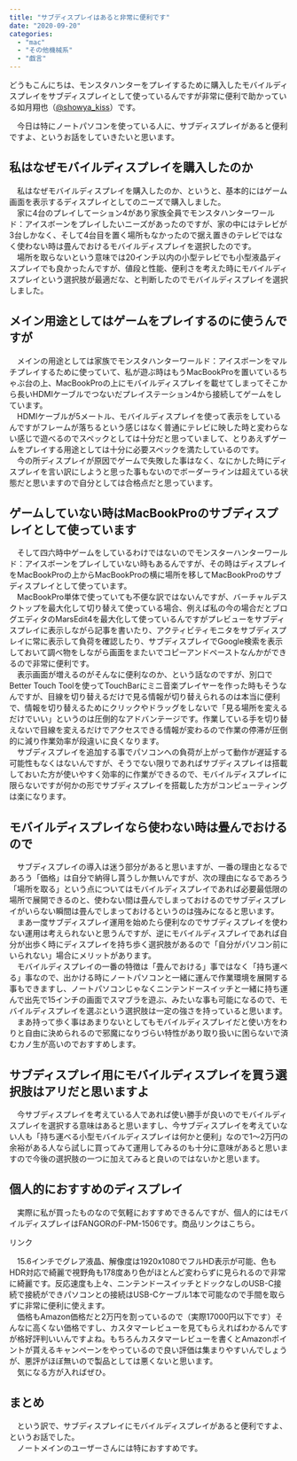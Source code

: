 ```yaml
---
title: "サブディスプレイはあると非常に便利です"
date: "2020-09-20"
categories: 
  - "mac"
  - "その他機械系"
  - "戯言"
---
```


どうもこんにちは、モンスタハンターをプレイするために購入したモバイルディスプレイをサブディスプレイとして使っているんですが非常に便利で助かっている如月翔也（[@showya\_kiss](http://twitter.com/showya_kiss)）です。  
  
　今日は特にノートパソコンを使っている人に、サブディスプレイがあると便利ですよ、というお話をしていきたいと思います。  

## 私はなぜモバイルディスプレイを購入したのか

　私はなぜモバイルディスプレイを購入したのか、というと、基本的にはゲーム画面を表示するディスプレイとしてのニーズで購入しました。  
　家に4台のプレイしてーション4があり家族全員でモンスタハンターワールド：アイスボーンをプレイしたいニーズがあったのですが、家の中にはテレビが3台しかなく、そして4台目を置く場所もなかったので据え置きのテレビではなく使わない時は畳んでおけるモバイルディスプレイを選択したのです。  
　場所を取らないという意味では20インチ以内の小型テレビでも小型液晶ディスプレイでも良かったんですが、値段と性能、便利さを考えた時にモバイルディスプレイという選択肢が最適だな、と判断したのでモバイルディスプレイを選択しました。  

## メイン用途としてはゲームをプレイするのに使うんですが

　メインの用途としては家族でモンスタハンターワールド：アイスボーンをマルチプレイするために使っていて、私が遊ぶ時はもうMacBookProを置いているちゃぶ台の上、MacBookProの上にモバイルディスプレイを載せてしまってそこから長いHDMIケーブルでつないだプレイステーション4から接続してゲームをしています。  
　HDMIケーブルが5メートル、モバイルディスプレイを使って表示をしているんですがフレームが落ちるという感じはなく普通にテレビに映した時と変わらない感じで遊べるのでスペックとしては十分だと思っていまして、とりあえずゲームをプレイする用途としては十分に必要スペックを満たしているのです。  
　今の所ディスプレイが原因でゲームで失敗した事はなく、なにかした時にディスプレイを言い訳にしようと思った事もないのでボーダーラインは超えている状態だと思いますので自分としては合格点だと思っています。  

## ゲームしていない時はMacBookProのサブディスプレイとして使っています

　そして四六時中ゲームをしているわけではないのでモンスターハンターワールド：アイスボーンをプレイしていない時もあるんですが、その時はディスプレイをMacBookProの上からMacBookProの横に場所を移してMacBookProのサブディスプレイとして使っています。  
　MacBookPro単体で使っていても不便な訳ではないんですが、バーチャルデスクトップを最大化して切り替えて使っている場合、例えば私の今の場合だとブログエディタのMarsEdit4を最大化して使っているんですがプレビューをサブディスプレイに表示しながら記事を書いたり、アクティビティモニタをサブディスプレイに常に表示して負荷を確認したり、サブディスプレイでGoogle検索を表示しておいて調べ物をしながら画面をまたいでコピーアンドペーストなんかができるので非常に便利です。  
　表示画面が増えるのがそんなに便利なのか、という話なのですが、別口でBetter Touch Toolを使ってTouchBarにミニ音楽プレイヤーを作った時もそうなんですが、目線を切り替えるだけで見る情報が切り替えられるのは本当に便利で、情報を切り替えるためにクリックやドラッグをしないで「見る場所を変えるだけでいい」というのは圧倒的なアドバンテージです。作業している手を切り替えないで目線を変えるだけでアクセスできる情報が変わるので作業の停滞が圧倒的に減り作業効率が段違いに良くなります。  
　サブディスプレイを追加する事でパソコンへの負荷が上がって動作が遅延する可能性もなくはないんですが、そうでない限りであればサブディスプレイは搭載しておいた方が使いやすく効率的に作業ができるので、モバイルディスプレイに限らないですが何かの形でサブディスプレイを搭載した方がコンピューティングは楽になります。  

## モバイルディスプレイなら使わない時は畳んでおけるので

　サブディスプレイの導入は迷う部分があると思いますが、一番の理由となるであろう「価格」は自分で納得し貰うしか無いんですが、次の理由になるであろう「場所を取る」という点についてはモバイルディスプレイであれば必要最低限の場所で展開できるのと、使わない間は畳んでしまっておけるのでサブディスプレイがいらない瞬間は畳んでしまっておけるというのは強みになると思います。  
　まあ一度サブディスプレイ運用を始めたら便利なのでサブディスプレイを使わない運用は考えられないと思うんですが、逆にモバイルディスプレイであれば自分が出歩く時にディスプレイを持ち歩く選択肢があるので「自分がパソコン前にいられない」場合にメリットがあります。  
　モバイルディスプレイの一番の特徴は「畳んでおける」事ではなく「持ち運べる」事なので、出かける時にノートパソコンと一緒に運んで作業環境を展開する事もできますし、ノートパソコンじゃなくニンテンドースイッチと一緒に持ち運んで出先で15インチの画面でスマブラを遊ぶ、みたいな事も可能になるので、モバイルディスプレイを選ぶという選択肢は一定の強さを持っていると思います。  
　まあ持って歩く事はあまりないとしてもモバイルディスプレイだと使い方をわりと自由に決められるので邪魔になりづらい特性があり取り扱いに困らないで済むカノ生が高いのでおすすめします。  

## サブディスプレイ用にモバイルディスプレイを買う選択肢はアリだと思いますよ

　今サブディスプレイを考えている人であれば使い勝手が良いのでモバイルディスプレイを選択する意味はあると思いますし、今サブディスプレイを考えていない人も「持ち運べる小型モバイルディスプレイは何かと便利」なので1〜2万円の余裕がある人なら試しに買ってみて運用してみるのも十分に意味があると思いますので今後の選択肢の一つに加えてみると良いのではないかと思います。  

## 個人的におすすめのディスプレイ

　実際に私が買ったものなので気軽におすすめできるんですが、個人的にはモバイルディスプレイはFANGORのF-PM-1506です。商品リンクはこちら。  
<script type="text/javascript">(function(b,c,f,g,a,d,e){b.MoshimoAffiliateObject=a;b[a]=b[a]||function(){arguments.currentScript=c.currentScript||c.scripts[c.scripts.length-2];(b[a].q=b[a].q||[]).push(arguments)};c.getElementById(a)||(d=c.createElement(f),d.src=g,d.id=a,e=c.getElementsByTagName("body")[0],e.appendChild(d))})(window,document,"script","//dn.msmstatic.com/site/cardlink/bundle.js","msmaflink");msmaflink({"n":"FANGOR モバイルモニター 15.6インチ モバイルディスプレイ 1920*1080FHD 内蔵スピーカー スタンド付き ポータブルモニター PS4\/PS5\/switch\/Xbox\/Tv Stick\/Laptop\/スマホ\/パソコン HDMI\/USB TYPE-C 日本語取扱説明書【一年保証】","b":"FANGOR","t":"F-PM-1506","d":"https:\/\/m.media-amazon.com","c_p":"\/images\/I","p":["\/51-pmgAWnzL.jpg","\/51V-LpHHrpL.jpg","\/51Qtgp+MsKL.jpg","\/51x+qQyh7+L.jpg","\/510+-egwSSL.jpg","\/51rQd+5yM6L.jpg","\/51jP7VsUSfL.jpg"],"u":{"u":"https:\/\/www.amazon.co.jp\/dp\/B087Q56DJQ","t":"amazon","r_v":""},"aid":{"amazon":"2093955","rakuten":"2093954","yahoo":"2099557"},"eid":"0Cx2S","s":"s"});</script>

リンク

  
　15.6インチでグレア液晶、解像度は1920x1080でフルHD表示が可能、色もHDR対応で綺麗で視野角も178度あり色がほとんど変わらずに見られるので非常に綺麗です。反応速度も上々、ニンテンドースイッチとドックなしのUSB-C接続で接続ができパソコンとの接続はUSB-Cケーブル1本で可能なので手間を取らずに非常に便利に使えます。  
　価格もAmazon価格だと2万円を割っているので（実際17000円以下です）そんなに高くない価格ですし、カスタマーレビューを見てもらえればわかるんですが格好評判いいんですよね。もちろんカスタマーレビューを書くとAmazonポイントが貰えるキャンペーンをやっているので良い評価は集まりやすいんでしょうが、悪評がほぼ無いので製品としては悪くないと思います。  
　気になる方が入ればぜひ。

## まとめ

　という訳で、サブディスプレイにモバイルディスプレイがあると便利ですよ、というお話でした。  
　ノートメインのユーザーさんには特におすすめです。
